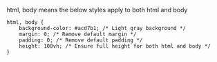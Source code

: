 html, body means the below styles apply to both html and body
```
html, body {
    background-color: #acd7b1; /* Light gray background */
    margin: 0; /* Remove default margin */
    padding: 0; /* Remove default padding */
    height: 100vh; /* Ensure full height for both html and body */
}
```

